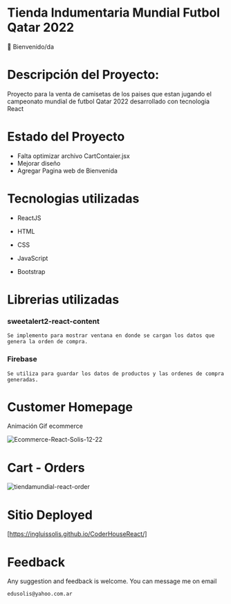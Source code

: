 # Tienda Indumentaria Mundial Futbol Qatar 2022

👋 Bienvenido/da

# Descripción del Proyecto:

Proyecto para la venta de camisetas de los paises que estan jugando el campeonato mundial de futbol Qatar 2022 desarrollado con tecnologia React

# Estado del Proyecto

- Falta optimizar archivo CartContaier.jsx
- Mejorar diseño
- Agregar Pagina web de Bienvenida

# Tecnologias utilizadas

- ReactJS

- HTML

- CSS

- JavaScript

- Bootstrap

# Librerias utilizadas

### sweetalert2-react-content
    Se implemento para mostrar ventana en donde se cargan los datos que genera la orden de compra.

### Firebase
    Se utiliza para guardar los datos de productos y las ordenes de compra generadas.
# Customer Homepage

Animación Gif ecommerce

![Ecommerce-React-Solis-12-22](https://user-images.githubusercontent.com/72393640/205513762-63f6e09a-823a-4b10-91cc-8b399371fdd1.gif)

# Cart - Orders

![tiendamundial-react-order](https://user-images.githubusercontent.com/72393640/205519715-698e5d29-4ef0-4458-85b2-1b69a3bde935.gif)

# Sitio Deployed

[https://ingluissolis.github.io/CoderHouseReact/]

# Feedback

Any suggestion and feedback is welcome. You can message me on email

`edusolis@yahoo.com.ar`
